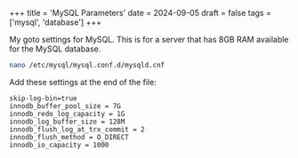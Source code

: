 +++
title = 'MySQL Parameters'
date = 2024-09-05
draft = false
tags = ['mysql', 'database']
+++

My goto settings for MySQL. This is for a server that has 8GB RAM available for the MySQL database.

```bash
nano /etc/mysql/mysql.conf.d/mysqld.cnf
```

Add these settings at the end of the file:

```text
skip-log-bin=true
innodb_buffer_pool_size = 7G
innodb_redo_log_capacity = 1G
innodb_log_buffer_size = 128M
innodb_flush_log_at_trx_commit = 2
innodb_flush_method = O_DIRECT
innodb_io_capacity = 1000
```
